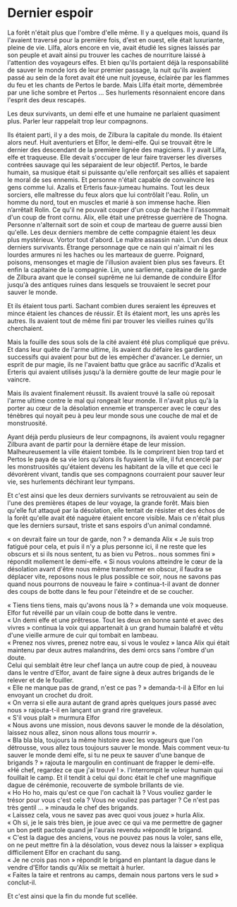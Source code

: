 # Dernier espoir

La forêt n'était plus que l'ombre d'elle même. Il y a quelques mois, quand ils l'avaient traversé pour la première fois, d'est en ouest, elle était luxuriante, pleine de vie. Lilfa, alors encore en vie, avait étudié les signes laissés par son peuple et avait ainsi pu trouver les caches de nourriture laissé à l'attention des voyageurs elfes. Et bien qu'ils portaient déjà la responsabilité de sauver le monde lors de leur premier passage, la nuit qu'ils avaient passé au sein de la foret avait été une nuit joyeuse, éclairée par les flammes du feu et les chants de Pertos le barde. Mais Lilfa était morte, démembrée par une liche sombre et Pertos … Ses hurlements résonnaient encore dans l'esprit des deux rescapés.

Les deux survivants, un demi elfe et une humaine ne parlaient quasiment plus. Parler leur rappelait trop leur compagnons.

Ils étaient parti, il y a des mois, de Zilbura la capitale du monde. Ils étaient alors neuf. Huit aventuriers et Elfor, le demi-elfe. Qui se trouvait être le dernier des descendant de la première lignée des magiciens. Il y avait Lilfa, elfe et traqueuse. Elle devait s'occuper de leur faire traverser les diverses contrées sauvage qui les séparaient de leur objectif. Pertos, le barde humain, sa musique était si puissante qu'elle renforçait ses alliés et sapaient le moral de ses ennemis. Et personne n'était capable de convaincre les gens comme lui. Azalis et Erteris faux-jumeau humains. Tout les deux sorciers, elle maîtresse du feux alors que lui contrôlait l'eau. Rolin, un homme du nord, tout en muscles et marié à son immense hache. Rien n’arrêtait Rolin. Ce qu'il ne pouvait couper d'un coup de hache il l’assommait d'un coup de front cornu. Alix, elle était une prétresse guerrière de Thogna. Personne n'alternait sort de soin et coup de marteau de guerre aussi bien qu'elle. Les deux derniers membre de cette compagnie étaient les deux plus mystérieux. Vortor tout d'abord. Le maître assassin nain. L'un des deux derniers survivants. Étrange personnage que ce nain qui n'aimait ni les lourdes armures ni les haches ou les marteaux de guerre. Poignard, poisons, mensonges et magie de l'illusion avaient bien plus ses faveurs. Et enfin la capitaine de la compagnie. Lin, une sarlienne, capitaine de la garde de Zilbura avant que le conseil suprême ne lui demande de conduire Elfor jusqu'à des antiques ruines dans lesquels se trouvaient le secret pour sauver le monde.

Et ils étaient tous parti. Sachant combien dures seraient les épreuves et mince étaient les chances de réussir. Et ils étaient mort, les uns après les autres. Ils avaient tout de même fini par trouver les vieilles ruines qu'ils cherchaient.

Mais la fouille des sous sols de la cité avaient été plus compliqué que prévu. Et dans leur quête de l'arme ultime, ils avaient du défaire les gardiens successifs qui avaient pour but de les empêcher d'avancer. Le dernier, un esprit de pur magie, ils ne l'avaient battu que grâce au sacrific d'Azalis et Erteris qui avaient utilisés jusqu'à la dernière goutte de leur magie pour le vaincre.

Mais ils avaient finalement réussit. Ils avaient trouvé la salle où reposait l'arme ultime contre le mal qui rongeait leur monde. Il n'avait plus qu'à la porter au cœur de la désolation ennemie et transpercer avec le cœur des ténèbres qui noyait peu à peu leur monde sous une couche de mal et de monstruosité.

Ayant déjà perdu plusieurs de leur compagnons, ils avaient voulu regagner Zilbura avant de partir pour la dernière étape de leur mission. Malheureusement la ville étaient tombée. Ils le comprirent bien trop tard et Pertos le paya de sa vie lors qu’alors ils fuyaient la ville, il fut encerclé par les monstruosités qu'étaient devenu les habitant de la ville et que ceci le dévorèrent vivant, tandis que ses compagnons courraient pour sauver leur vie, ses hurlements déchirant leur tympans.

Et c'est ainsi que les deux derniers survivants se retrouvaient au sein de l'une des premières étapes de leur voyage, la grande forêt. Mais bien qu'elle fut attaqué par la désolation, elle tentait de résister et des échos de la forêt qu'elle avait été naguère étaient encore visible. Mais ce n'était plus que les derniers sursaut, triste et sans espoirs d'un animal condamné.

« on devrait faire un tour de garde, non ? » demanda Alix
« Je suis trop fatigué pour cela, et puis il n'y a plus personne ici, il ne reste que les obscurs et si ils nous sentent, tu as bien vu Petros.. nous sommes fini » répondit mollement le demi-elfe.
« Si nous voulons atteindre le cœur de la désolation avant d'être nous même transformer en obscur, il faudra se déplacer vite, reposons nous le plus possible ce soir, nous ne savons pas quand nous pourrons de nouveau le faire » continua-t-il avant de donner des coups de botte dans le feu pour l'éteindre et de se coucher.

« Tiens tiens tiens, mais qu'avons nous là ? » demanda une voix moqueuse.  
Elfor fut réveillé par un vilain coup de botte dans le ventre.  
« Un demi elfe et une prêtresse. Tout les deux en bonne santé et avec des vivres » continua la voix qui appartenait à un grand humain balafré et vêtu d'une vieille armure de cuir qui tombait en lambeau.  
« Prenez nos vivres, prenez notre eau, si vous le voulez » lanca Alix qui était maintenu par deux autres malandrins, des demi orcs sans l'ombre d'un doute.  
Celui qui semblait être leur chef lança un autre coup de pied, à nouveau dans le ventre d'Elfor, avant de faire signe à deux autres brigands de le relever et de le fouiller.  
« Elle ne manque pas de grand, n'est ce pas ? » demanda-t-il à Elfor en lui envoyant un crochet du droit.  
« On verra si elle aura autant de grand après quelques jours passé avec nous » rajouta-t-il en lançant un grand rire graveleux.  
« S'il vous plaît » murmura Elfor  
« Nous avons une mission, nous devons sauver le monde de la désolation, laissez nous allez, sinon nous allons tous mourrir ».  
« Bla bla bla, toujours la même histoire avec les voyageurs que l'on détrousse, vous allez tous toujours sauver le monde. Mais comment veux-tu sauver le monde demi elfe, si tu ne peux te sauver d'une banque de brigands ? » rajouta le margoulin en continuant de frapper le demi-elfe.  
«Hé chef, regardez ce que j'ai trouvé ! ». l'interrompit le voleur humain qui fouillait le camp. Et il tendit à celui qui donc était le chef une magnifique dague de cérémonie, recouverte de symbole brillants de vie.  
« Ho Ho ho, mais qu'est ce que l'on cachait là ? Vous vouliez garder le trésor pour vous c'est cela ? Vous ne vouliez pas partager ? Ce n'est pas très gentil ... » minauda le chef des brigands.  
« Laissez cela, vous ne savez pas avec quoi vous jouez » hurla Alix.  
« Oh si, je le sais très bien, je joue avec ce qui va me permettre de gagner un bon petit pactole quand je l'aurais revendu »répondit le brigand.  
« C'est la dague des anciens, vous ne pouvez pas nous la voler, sans elle, on ne peut mettre fin à la désolation, vous devez nous la laisser » expliqua difficilement Elfor en crachant du sang.  
« Je ne crois pas non » répondit le brigand en plantant la dague dans le vendre d'Elfor tandis qu'Alix se mettait à hurler.  
« Faites la taire et rentrons au camps, demain nous partons vers le sud » conclut-il.  

Et c'est ainsi que la fin du monde fut scellée.
